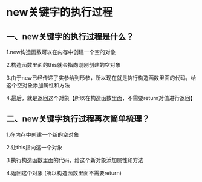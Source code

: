 # new关键字的执行过程

## 一、new关键字的执行过程是什么？

1.new构造函数可以在内存中创建一个空的对象

2.构造函数里面的this就会指向刚刚创建的空对象

3.由于new已经传递了实参给到形参，所以现在就是执行构造函数里面的代码，给这个空对象添加属性和方法

4.最后，就是返回这个对象【所以在构造函数里面，不需要return对值进行返回】

## 二、new关键字执行过程再次简单梳理？

1.在内存中创建一个新的空对象

2.让this指向这一个对象

3.执行构造函数里面的代码，给这个新对象添加属性和方法

4.返回这个对象 (所以构造函数里面不需要return)